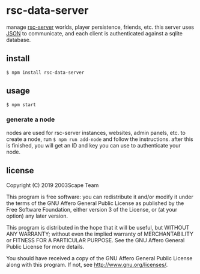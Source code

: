# rsc-data-server
manage [rsc-server](https://github.com/2003scape/rsc-server) worlds,
player persistence, friends, etc. this server uses 
[JSON](https://www.npmjs.com/package/json-socket) to communicate, and each 
client is authenticated against a sqlite database.

## install

    $ npm install rsc-data-server

## usage

    $ npm start

### generate a node
nodes are used for rsc-server instances, websites, admin panels, etc. to create
a node, run `$ npm run add-node` and follow the instructions. after this is
finished, you will get an ID and key you can use to authenticate your node.

## license
Copyright (C) 2019  2003Scape Team

This program is free software: you can redistribute it and/or modify
it under the terms of the GNU Affero General Public License as
published by the Free Software Foundation, either version 3 of the
License, or (at your option) any later version.

This program is distributed in the hope that it will be useful,
but WITHOUT ANY WARRANTY; without even the implied warranty of
MERCHANTABILITY or FITNESS FOR A PARTICULAR PURPOSE.  See the
GNU Affero General Public License for more details.

You should have received a copy of the GNU Affero General Public License
along with this program.  If not, see http://www.gnu.org/licenses/.
